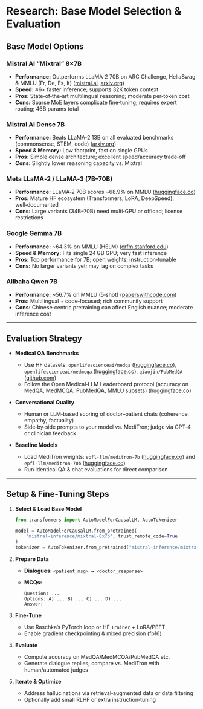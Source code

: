 # Research: Base Model Selection & Evaluation

## Base Model Options

### Mistral AI “Mixtral” 8×7B

* **Performance:** Outperforms LLaMA‑2 70B on ARC Challenge, HellaSwag & MMLU (Fr, De, Es, It) ([mistral.ai](https://mistral.ai/news/mistral-large), [arxiv.org](https://arxiv.org/pdf/2401.04088))
* **Speed:** ≈6× faster inference; supports 32K token context
* **Pros:** State‑of‑the‑art multilingual reasoning; moderate per‑token cost
* **Cons:** Sparse MoE layers complicate fine‑tuning; requires expert routing; 46B params total

### Mistral AI Dense 7B

* **Performance:** Beats LLaMA‑2 13B on all evaluated benchmarks (commonsense, STEM, code) ([arxiv.org](https://arxiv.org/abs/2310.06825))
* **Speed & Memory:** Low footprint, fast on single GPUs
* **Pros:** Simple dense architecture; excellent speed/accuracy trade‑off
* **Cons:** Slightly lower reasoning capacity vs. Mixtral

### Meta LLaMA‑2 / LLaMA‑3 (7B–70B)

* **Performance:** LLaMA‑2 70B scores \~68.9% on MMLU ([huggingface.co](https://huggingface.co/meta-llama/Llama-2-70b))
* **Pros:** Mature HF ecosystem (Transformers, LoRA, DeepSpeed); well‑documented
* **Cons:** Large variants (34B–70B) need multi‑GPU or offload; license restrictions

### Google Gemma 7B

* **Performance:** \~64.3% on MMLU (HELM) ([crfm.stanford.edu](https://crfm.stanford.edu/2024/05/01/helm-mmlu.html))
* **Speed & Memory:** Fits single 24 GB GPU; very fast inference
* **Pros:** Top performance for 7B; open weights; instruction‑tunable
* **Cons:** No larger variants yet; may lag on complex tasks

### Alibaba Qwen 7B

* **Performance:** \~56.7% on MMLU (5‑shot) ([paperswithcode.com](https://paperswithcode.com/sota/multi-task-language-understanding-on-mmlu))
* **Pros:** Multilingual + code‑focused; rich community support
* **Cons:** Chinese‑centric pretraining can affect English nuance; moderate inference cost

---

## Evaluation Strategy

* **Medical QA Benchmarks**

  * Use HF datasets: `openlifescienceai/medqa` ([huggingface.co](https://huggingface.co/datasets/openlifescienceai/medqa)), `openlifescienceai/medmcqa` ([huggingface.co](https://huggingface.co/datasets/openlifescienceai/medmcqa)), `qiaojin/PubMedQA` ([github.com](https://github.com/huggingface/open-r1/issues/31))
  * Follow the Open Medical‑LLM Leaderboard protocol (accuracy on MedQA, MedMCQA, PubMedQA, MMLU subsets) ([huggingface.co](https://huggingface.co/blog/leaderboard-medicalllm))

* **Conversational Quality**

  * Human or LLM‑based scoring of doctor–patient chats (coherence, empathy, factuality)
  * Side‑by‑side prompts to your model vs. MediTron; judge via GPT‑4 or clinician feedback

* **Baseline Models**

  * Load MediTron weights: `epfl-llm/meditron-7b` ([huggingface.co](https://huggingface.co/epfl-llm/meditron-7b)) and `epfl-llm/meditron-70b` ([huggingface.co](https://huggingface.co/epfl-llm))
  * Run identical QA & chat evaluations for direct comparison

---

## Setup & Fine‑Tuning Steps

1. **Select & Load Base Model**

   ```python
   from transformers import AutoModelForCausalLM, AutoTokenizer

   model = AutoModelForCausalLM.from_pretrained(
       "mistral-inference/mixtral-8x7b", trust_remote_code=True
   )
   tokenizer = AutoTokenizer.from_pretrained("mistral-inference/mixtral-8x7b")
   ```

2. **Prepare Data**

   * **Dialogues:** `<patient_msg> → <doctor_response>`
   * **MCQs:**

     ```
     Question: ...
     Options: A) ... B) ... C) ... D) ...
     Answer:
     ```

3. **Fine‑Tune**

   * Use Raschka’s PyTorch loop or HF `Trainer` + LoRA/PEFT
   * Enable gradient checkpointing & mixed precision (fp16)

4. **Evaluate**

   * Compute accuracy on MedQA/MedMCQA/PubMedQA etc.
   * Generate dialogue replies; compare vs. MediTron with human/automated judges

5. **Iterate & Optimize**

   * Address hallucinations via retrieval‑augmented data or data filtering
   * Optionally add small RLHF or extra instruction‑tuning



